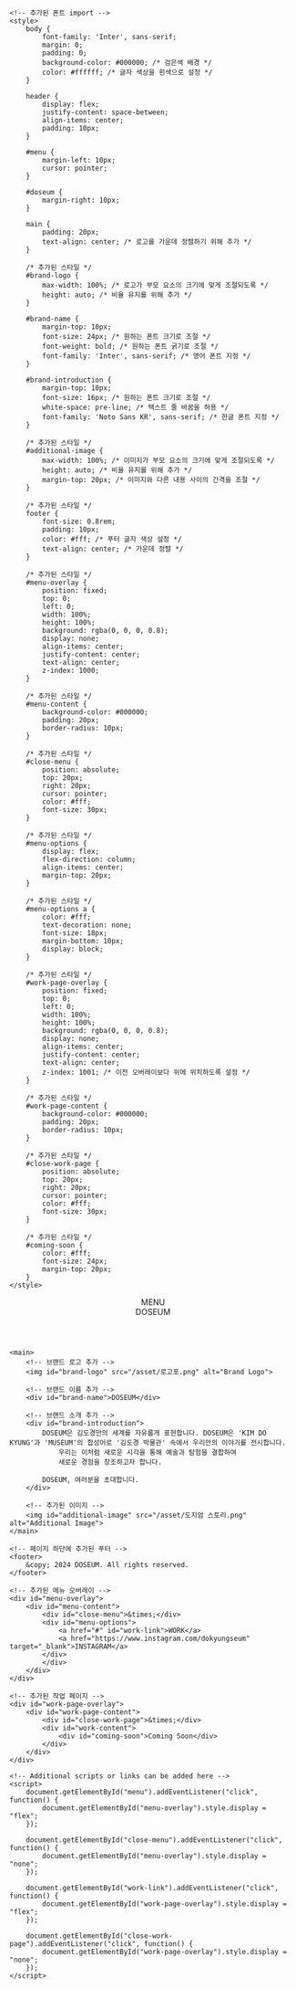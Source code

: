 <!DOCTYPE html>
<html lang="en">
<head>
    <meta charset="UTF-8">
    <meta name="viewport" content="width=device-width, initial-scale=1.0">
    <title>DOKYUNGSEUM</title>
    <link rel="preconnect" href="https://fonts.googleapis.com">
    <link rel="preconnect" href="https://fonts.gstatic.com" crossorigin>
    <link href="https://fonts.googleapis.com/css2?family=Inter:wght@800&display=swap" rel="stylesheet">
    <link href="https://fonts.googleapis.com/css2?family=Noto+Sans+KR:wght@500&display=swap" rel="stylesheet">

    <!-- 추가된 폰트 import -->
    <style>
        body {
            font-family: 'Inter', sans-serif;
            margin: 0;
            padding: 0;
            background-color: #000000; /* 검은색 배경 */
            color: #ffffff; /* 글자 색상을 흰색으로 설정 */
        }

        header {
            display: flex;
            justify-content: space-between;
            align-items: center;
            padding: 10px;
        }

        #menu {
            margin-left: 10px;
            cursor: pointer;
        }

        #doseum {
            margin-right: 10px;
        }

        main {
            padding: 20px;
            text-align: center; /* 로고를 가운데 정렬하기 위해 추가 */
        }

        /* 추가된 스타일 */
        #brand-logo {
            max-width: 100%; /* 로고가 부모 요소의 크기에 맞게 조절되도록 */
            height: auto; /* 비율 유지를 위해 추가 */
        }

        #brand-name {
            margin-top: 10px;
            font-size: 24px; /* 원하는 폰트 크기로 조절 */
            font-weight: bold; /* 원하는 폰트 굵기로 조절 */
            font-family: 'Inter', sans-serif; /* 영어 폰트 지정 */
        }

        #brand-introduction {
            margin-top: 10px;
            font-size: 16px; /* 원하는 폰트 크기로 조절 */
            white-space: pre-line; /* 텍스트 줄 바꿈을 허용 */
            font-family: 'Noto Sans KR', sans-serif; /* 한글 폰트 지정 */
        }

        /* 추가된 스타일 */
        #additional-image {
            max-width: 100%; /* 이미지가 부모 요소의 크기에 맞게 조절되도록 */
            height: auto; /* 비율 유지를 위해 추가 */
            margin-top: 20px; /* 이미지와 다른 내용 사이의 간격을 조절 */
        }

        /* 추가된 스타일 */
        footer {
            font-size: 0.8rem;
            padding: 10px;
            color: #fff; /* 푸터 글자 색상 설정 */
            text-align: center; /* 가운데 정렬 */
        }

        /* 추가된 스타일 */
        #menu-overlay {
            position: fixed;
            top: 0;
            left: 0;
            width: 100%;
            height: 100%;
            background: rgba(0, 0, 0, 0.8);
            display: none;
            align-items: center;
            justify-content: center;
            text-align: center;
            z-index: 1000;
        }

        /* 추가된 스타일 */
        #menu-content {
            background-color: #000000;
            padding: 20px;
            border-radius: 10px;
        }

        /* 추가된 스타일 */
        #close-menu {
            position: absolute;
            top: 20px;
            right: 20px;
            cursor: pointer;
            color: #fff;
            font-size: 30px;
        }

        /* 추가된 스타일 */
        #menu-options {
            display: flex;
            flex-direction: column;
            align-items: center;
            margin-top: 20px;
        }

        /* 추가된 스타일 */
        #menu-options a {
            color: #fff;
            text-decoration: none;
            font-size: 18px;
            margin-bottom: 10px;
            display: block;
        }

        /* 추가된 스타일 */
        #work-page-overlay {
            position: fixed;
            top: 0;
            left: 0;
            width: 100%;
            height: 100%;
            background: rgba(0, 0, 0, 0.8);
            display: none;
            align-items: center;
            justify-content: center;
            text-align: center;
            z-index: 1001; /* 이전 오버레이보다 위에 위치하도록 설정 */
        }

        /* 추가된 스타일 */
        #work-page-content {
            background-color: #000000;
            padding: 20px;
            border-radius: 10px;
        }

        /* 추가된 스타일 */
        #close-work-page {
            position: absolute;
            top: 20px;
            right: 20px;
            cursor: pointer;
            color: #fff;
            font-size: 30px;
        }

        /* 추가된 스타일 */
        #coming-soon {
            color: #fff;
            font-size: 24px;
            margin-top: 20px;
        }
    </style>
</head>
<body>
    <header>
        <div id="menu">MENU</div>
        <div id="doseum">DOSEUM</div>
    </header>

    <main>
        <!-- 브랜드 로고 추가 -->
        <img id="brand-logo" src="/asset/로고포.png" alt="Brand Logo">

        <!-- 브랜드 이름 추가 -->
        <div id="brand-name">DOSEUM</div>

        <!-- 브랜드 소개 추가 -->
        <div id="brand-introduction">
            DOSEUM은 김도경만의 세계를 자유롭게 표현합니다. DOSEUM은 'KIM DO KYUNG'과 'MUSEUM'의 합성어로 '김도경 박물관' 속에서 우리만의 이야기를 전시합니다.
                우리는 이처럼 새로운 시각을 통해 예술과 탐험을 결합하여
                새로운 경험을 창조하고자 합니다.
            
            DOSEUM, 여러분을 초대합니다.
        </div>

        <!-- 추가된 이미지 -->
        <img id="additional-image" src="/asset/도지엄 스토리.png" alt="Additional Image">
    </main>

    <!-- 페이지 하단에 추가된 푸터 -->
    <footer>
        &copy; 2024 DOSEUM. All rights reserved.
    </footer>

    <!-- 추가된 메뉴 오버레이 -->
    <div id="menu-overlay">
        <div id="menu-content">
            <div id="close-menu">&times;</div>
            <div id="menu-options">
                <a href="#" id="work-link">WORK</a>
                <a href="https://www.instagram.com/dokyungseum" target="_blank">INSTAGRAM</a>
            </div>
            </div>
        </div>
    </div>

    <!-- 추가된 작업 페이지 -->
    <div id="work-page-overlay">
        <div id="work-page-content">
            <div id="close-work-page">&times;</div>
            <div id="work-content">
                <div id="coming-soon">Coming Soon</div>
            </div>
        </div>
    </div>

    <!-- Additional scripts or links can be added here -->
    <script>
        document.getElementById("menu").addEventListener("click", function() {
            document.getElementById("menu-overlay").style.display = "flex";
        });

        document.getElementById("close-menu").addEventListener("click", function() {
            document.getElementById("menu-overlay").style.display = "none";
        });

        document.getElementById("work-link").addEventListener("click", function() {
            document.getElementById("work-page-overlay").style.display = "flex";
        });

        document.getElementById("close-work-page").addEventListener("click", function() {
            document.getElementById("work-page-overlay").style.display = "none";
        });
    </script>
</body>
</html>

